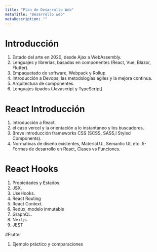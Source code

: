 ```yaml
---
title: "Plan de Desarrollo Web"
metaTitle: "Desarrollo web"
metaDescription: ""
---
```


# Introducción
1. Estado del arte en 2020, desde Ajax a WebAssembly.
2. Lenguajes y librerías, basadas en componentes (React, Vue, Blazor, Flutter).
3. Empaquetado de software, Webpack y Rollup.
4. Introducción a Devops, las metodologías ágiles y la mejora continua.
5. Arquitectura de componentes.
6. Lenguajes tipados (Javascript y TypeScript).

# React Introducción
1. Introducción a React.
2. el caso vercel y la orientación a lo instantaneo y los buscadores.
3. Breve introducción frameworks CSS (SCSS, SASS,l Styled Components).
4. Normativas de diseño existentes, Material UI, Semantic UI, etc.
5- Formas de desarrollo en React, Clases vs Funciones.

# React Hooks
1. Propiedades y Estados.
2. JSX.
3. UseHooks.
4. React Routing
5. React Context.
6. Redux, modelo inmutable
7. GraphQL.
8. Next.js
9. JEST

#Flutter
1. Ejemplo práctico y comparaciones




